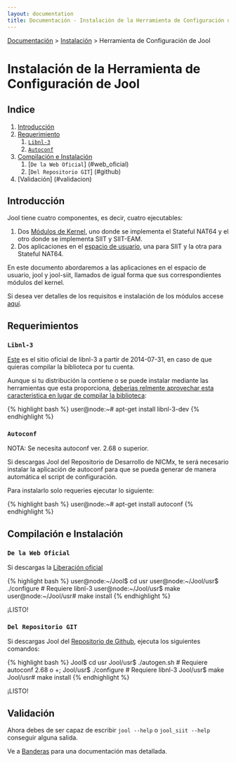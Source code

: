 ```yaml
---
layout: documentation
title: Documentación - Instalación de la Herramienta de Configuración de Jool
---
```


[Documentación](esp-doc-index.html) > [Instalación](esp-doc-index.html#instalacion) > Herramienta de Configuración de Jool

# Instalación de la Herramienta de Configuración de Jool

## Indice

1. [Introducción](#introduccion)
2. [Requerimiento](#requerimiento)
	1. [`Libnl-3`](#libnl-3)
	2. [`Autoconf`](#autoconf)
3. [Compilación e Instalación](#compilacion_instalacion)
	1. [`De la Web Oficial`] (#web_oficial)
	2. [`Del Repositorio GIT`] (#github)
4. [Validación] (#validacion)

## Introducción

Jool tiene cuatro componentes, es decir, cuatro ejecutables:

1. Dos [Módulos de Kernel](https://es.wikipedia.org/wiki/M%C3%B3dulo_de_n%C3%BAcleo), uno donde se implementa el Stateful NAT64 y el otro donde se implementa SIIT y SIIT-EAM. 
2. Dos aplicaciones en el [espacio de usuario](http://es.wikipedia.org/wiki/Espacio_de_usuario), una para SIIT y la otra para Stateful NAT64.

En este documento abordaremos a las aplicaciones en el espacio de usuario, jool y jool-siit, llamados de igual forma que sus correspondientes módulos del kernel.

Si desea ver detalles de los requisitos e instalación de los módulos accese [aquí](esp-mod-install.html).

## Requerimientos

### `Libnl-3`

[Este](http://www.carisma.slowglass.com/~tgr/libnl/) es el sitio oficial de libnl-3 a partir de 2014-07-31, en caso de que quieras compilar la biblioteca por tu cuenta.

Aunque si tu distribución la contiene o se puede instalar mediante las herramientas que esta proporciona, [deberias relmente aprovechar esta caracteristica en lugar de compilar la biblioteca](http://www.carisma.slowglass.com/~tgr/libnl/):

{% highlight bash %}
user@node:~# apt-get install libnl-3-dev
{% endhighlight %}

### `Autoconf`

NOTA: Se necesita autoconf ver. 2.68 o superior.

Si descargas Jool del Repositorio de Desarrollo de NICMx, te será necesario instalar la aplicación de autoconf para que se pueda generar de manera automática el script de configuración.

Para instalarlo solo requeries ejecutar lo siguiente:

{% highlight bash %}
user@node:~# apt-get install autoconf
{% endhighlight %}

## Compilación e Instalación

### `De la Web Oficial`

Si descargas la [Liberación oficial](esp-download.html)

{% highlight bash %}
user@node:~/Jool$ cd usr
user@node:~/Jool/usr$ ./configure # Requiere libnl-3
user@node:~/Jool/usr$ make
user@node:~/Jool/usr# make install
{% endhighlight %}

¡LISTO!

### `Del Repositorio GIT`

Si descargas Jool del [Repositorio de Github](https://github.com/NICMx/NAT64), ejecuta los siguientes comandos:

{% highlight bash %}
Jool$ cd usr
Jool/usr$ ./autogen.sh # Requiere autoconf 2.68 o +;
Jool/usr$ ./configure  # Requiere libnl-3
Jool/usr$ make
Jool/usr# make install
{% endhighlight %}

¡LISTO! 

## Validación

Ahora debes de ser capaz de escribir `jool --help` o `jool_siit --help` conseguir alguna salida. 

Ve a [Banderas](esp-usr-flags.html) para una documentación mas detallada.


